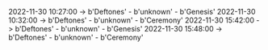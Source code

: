 2022-11-30 10:27:00 -> b'Deftones' - b'unknown' - b'Genesis'
2022-11-30 10:32:00 -> b'Deftones' - b'unknown' - b'Ceremony'
2022-11-30 15:42:00 -> b'Deftones' - b'unknown' - b'Genesis'
2022-11-30 15:48:00 -> b'Deftones' - b'unknown' - b'Ceremony'
